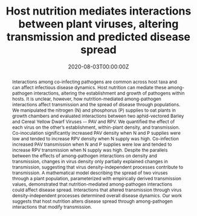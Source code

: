 ---
abstract: Interactions among co-infecting pathogens are common across host taxa and can affect infectious disease dynamics. Host nutrition can mediate these among-pathogen interactions, altering the establishment and growth of pathogens within hosts. It is unclear, however, how nutrition-mediated among-pathogen interactions affect transmission and the spread of disease through populations. We manipulated the nitrogen (N) and phosphorus (P) supplies to oat plants in growth chambers and evaluated interactions between two aphid-vectored Barley and Cereal Yellow Dwarf Viruses -- PAV and RPV. We quantified the effect of each virus on the other’s establishment, within-plant density, and transmission. Co-inoculation significantly increased PAV density when N and P supplies were low and tended to increase RPV density when N supply was high. Co-infection increased PAV transmission when N and P supplies were low and tended to increase RPV transmission when N supply was high. Despite the parallels between the effects of among-pathogen interactions on density and transmission, changes in virus density only partially explained changes in transmission, suggesting that virus density-independent processes contribute to transmission. A mathematical model describing the spread of two viruses through a plant population, parameterized with empirically derived transmission values, demonstrated that nutrition-mediated among-pathogen interactions could affect disease spread. Interactions that altered transmission through virus density-independent processes determined overall disease dynamics. Our work suggests that host nutrition alters disease spread through among-pathogen interactions that modify transmission.
author_notes:
-
-
- undergraduate mentee
- undergraduate mentee
authors:
- admin
- Elizabeth T. Borer
- Emily N. Boak
- Tashina C. Picard
- Eric W. Seabloom
date: "2020-08-03T00:00:00Z"
doi: "10.1002/ecy.3155"
featured: false
image:
  caption:
  focal_point: ""
  preview_only: false
projects: []
publication: '*Ecology, e03155*'
publication_short: ""
publication_types:
- "2"
publishDate: "2020-08-03T00:00:00Z"
slides:
summary:
tags:
title: Host nutrition mediates interactions between plant viruses, altering transmission and predicted disease spread
url_code: https://doi.org/10.6073/pasta/00a35cbd4a9b2a007433c3d2be0d1742
url_dataset: ""
url_pdf: https://esajournals.onlinelibrary.wiley.com/doi/10.1002/ecy.3155
url_poster: ""
url_project: ""
url_slides: ""
url_source: ""
url_video: ""
---